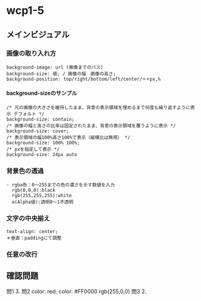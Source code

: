 # wcp1-5
## メインビジュアル

### 画像の取り入れ方
	background-image: url (画像までのパス)
	background-size: 値; / 画像の幅　画像の高さ;
	background-position: top/right/bottom/left/center/⚪︎⚪︎px,%

#### background-sizeのサンプル
	/* 元の画像の大きさを維持したまま、背景の表示領域を埋めるまで何度も繰り返すように表示 デフォルト */
	background-size: contain;
	/* 画像の幅と高さの比率は固定されたまま、背景の表示領域を覆うように表示 */
	background-size: cover;
	/* 表示領域の幅100%高さ100%で表示（縦横比は無視） */
	background-size: 100% 100%;
	/* pxを指定して表示 */
	background-size: 24px auto

### 背景色の透過
	- rgba色：0〜255までの色の濃さを示す数値を入力
	  rgb(0,0,0):black
	  rgb(255,255,255):white
	  a(Alpha値):透明0〜1不透明

### 文字の中央揃え
	text-align: center;
	＊垂直：paddingにて調整

### 任意の改行　<br>

## 確認問題
問1 3.
問2 color: red;
	color: #FF0000
	rgb(255,0,0)
問3 2.
